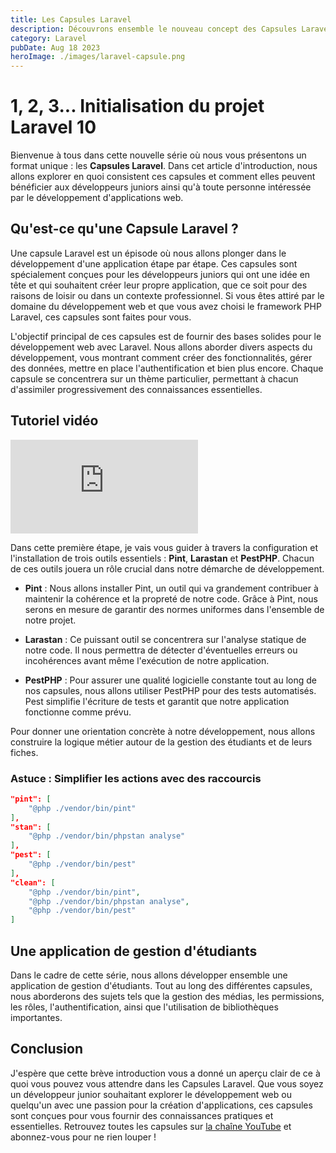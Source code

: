 ```yaml
---
title: Les Capsules Laravel
description: Découvrons ensemble le nouveau concept des Capsules Laravel qui est tourné tout particulièrement vers les développeurs junior avide de créer une application professionnelle avec Laravel.
category: Laravel
pubDate: Aug 18 2023
heroImage: ./images/laravel-capsule.png
---
```


# 1, 2, 3... Initialisation du projet Laravel 10

Bienvenue à tous dans cette nouvelle série où nous vous présentons un format unique : les **Capsules Laravel**. Dans cet article d'introduction, nous allons explorer en quoi consistent ces capsules et comment elles peuvent bénéficier aux développeurs juniors ainsi qu'à toute personne intéressée par le développement d'applications web.

## Qu'est-ce qu'une Capsule Laravel ?

Une capsule Laravel est un épisode où nous allons plonger dans le développement d'une application étape par étape. Ces capsules sont spécialement conçues pour les développeurs juniors qui ont une idée en tête et qui souhaitent créer leur propre application, que ce soit pour des raisons de loisir ou dans un contexte professionnel. Si vous êtes attiré par le domaine du développement web et que vous avez choisi le framework PHP Laravel, ces capsules sont faites pour vous.

L'objectif principal de ces capsules est de fournir des bases solides pour le développement web avec Laravel. Nous allons aborder divers aspects du développement, vous montrant comment créer des fonctionnalités, gérer des données, mettre en place l'authentification et bien plus encore. Chaque capsule se concentrera sur un thème particulier, permettant à chacun d'assimiler progressivement des connaissances essentielles.

## Tutoriel vidéo

<iframe class="w-full aspect-video" src="https://www.youtube.com/embed/YiiJeqMLOcw" frameborder="0" allowfullscreen></iframe>

Dans cette première étape, je vais vous guider à travers la configuration et l'installation de trois outils essentiels : **Pint**, **Larastan** et **PestPHP**. Chacun de ces outils jouera un rôle crucial dans notre démarche de développement.

- **Pint** : Nous allons installer Pint, un outil qui va grandement contribuer à maintenir la cohérence et la propreté de notre code. Grâce à Pint, nous serons en mesure de garantir des normes uniformes dans l'ensemble de notre projet.

- **Larastan** : Ce puissant outil se concentrera sur l'analyse statique de notre code. Il nous permettra de détecter d'éventuelles erreurs ou incohérences avant même l'exécution de notre application.

- **PestPHP** : Pour assurer une qualité logicielle constante tout au long de nos capsules, nous allons utiliser PestPHP pour des tests automatisés. Pest simplifie l'écriture de tests et garantit que notre application fonctionne comme prévu.

Pour donner une orientation concrète à notre développement, nous allons construire la logique métier autour de la gestion des étudiants et de leurs fiches.

### Astuce : Simplifier les actions avec des raccourcis

```json
"pint": [
    "@php ./vendor/bin/pint"
],
"stan": [
    "@php ./vendor/bin/phpstan analyse"
],
"pest": [
    "@php ./vendor/bin/pest"
],
"clean": [
    "@php ./vendor/bin/pint",
    "@php ./vendor/bin/phpstan analyse",
    "@php ./vendor/bin/pest"
]
```

## Une application de gestion d'étudiants

Dans le cadre de cette série, nous allons développer ensemble une application de gestion d'étudiants. Tout au long des différentes capsules, nous aborderons des sujets tels que la gestion des médias, les permissions, les rôles, l'authentification, ainsi que l'utilisation de bibliothèques importantes.

## Conclusion

J'espère que cette brève introduction vous a donné un aperçu clair de ce à quoi vous pouvez vous attendre dans les Capsules Laravel. Que vous soyez un développeur junior souhaitant explorer le développement web ou quelqu'un avec une passion pour la création d'applications, ces capsules sont conçues pour vous fournir des connaissances pratiques et essentielles. Retrouvez toutes les capsules sur [la chaîne YouTube](https://www.youtube.com/@LaravelJutsu) et abonnez-vous pour ne rien louper !

